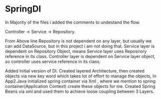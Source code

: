 # SpringDI
In Majority of the files i added the comments to undestand the flow. 

Controller -> Service -> Repository.

From Above line Repository is not dependent on any layer, but usually we can add DataSource, but in this project i am not doing that.
Service layer is dependent on Repository Object, means Service layer uses Reposirory reference in its class.
Controller layer is dependent on Service layer object, so controller uses service reference in its class.

Added Initial version of DI. Created layered Architecture, then created objects via new key word which takes lot of effort to manage the objects,
In App2.Java initialized spring container via Xml , where we mention to spring container(Application Context) create these objects for me. 
Created Spring Beans via xml and used them to achieve loose coupling between 3 Layers.
